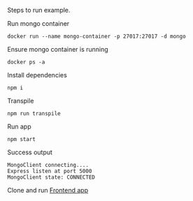 Steps to run example.

Run mongo container
```
docker run --name mongo-container -p 27017:27017 -d mongo
```

Ensure mongo container is running
```
docker ps -a
```

Install dependencies
```
npm i
```

Transpile
```
npm run transpile
```

Run app
```
npm start
```

Success output
```
MongoClient connecting....
Express listen at port 5000
MongoClient state: CONNECTED
```

Clone and run [Frontend app](https://github.com/DevWesolucky/mongo-explorer-front)